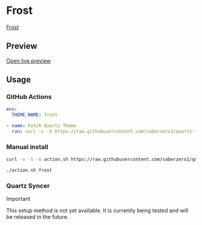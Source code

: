 # Frost

[Frost](https://www.drkpxl.com)

## Preview

[Open live preview](https://quartz-themes.github.io/frost/)

## Usage

### GitHub Actions

```yaml
env:
  THEME_NAME: frost
```

```yaml
- name: Fetch Quartz Theme
  run: curl -s -S https://raw.githubusercontent.com/saberzero1/quartz-themes/master/action.sh | bash -s -- $THEME_NAME
```

### Manual install

```bash
curl -s -S -o action.sh https://raw.githubusercontent.com/saberzero1/quartz-themes/master/action.sh

./action.sh frost
```

### Quartz Syncer

> [!IMPORTANT]
> This setup method is not yet available. It is currently being tested and will be released in the future.
